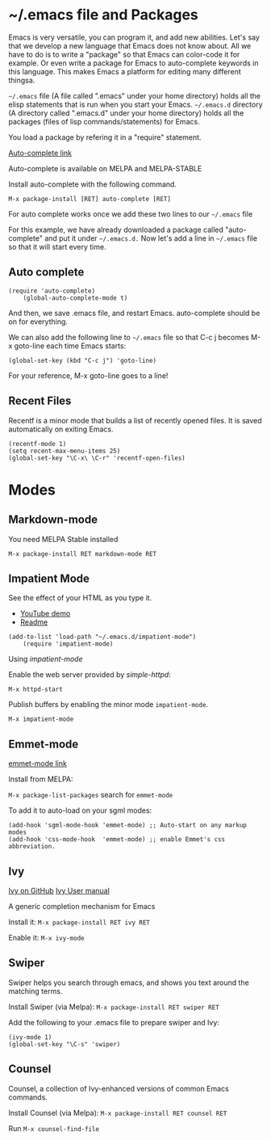~/.emacs file and Packages
==========================

Emacs is very versatile, you can program it, and add new abilities. Let's say that we
develop a new language that Emacs does not know about. All we have to do is to write
a "package" so that Emacs can color-code it for example. Or even write a package for
Emacs to auto-complete keywords in this language. This makes Emacs a platform for editing
many different thingsa. 

`~/.emacs` file (A file called ".emacs" under your home directory) holds all the elisp
statements that is run when you start your Emacs. 
`~/.emacs.d` directory (A directory called ".emacs.d" under your home directory) holds
all the packages (files of lisp commands/statements) for Emacs.

You load a package by refering it in a "require" statement. 

[Auto-complete link](https://github.com/auto-complete/auto-complete)

Auto-complete is available on MELPA and MELPA-STABLE

Install auto-complete with the following command.

`M-x package-install [RET] auto-complete [RET]`

For auto complete works once we add these two lines to our `~/.emacs` file

For this example, we have already downloaded a package called "auto-complete" and put it
under `~/.emacs.d.` Now let's add a line in `~/.emacs` file so that it will start every time.

Auto complete
-------------

```
(require 'auto-complete)
    (global-auto-complete-mode t)
```

And then, we save .emacs file, and restart Emacs. auto-complete should be on for everything.

We can also add the following line to `~/.emacs` file so that C-c j becomes M-x goto-line each
time Emacs starts:

```
(global-set-key (kbd "C-c j") 'goto-line)
```

For your reference, M-x goto-line goes to a line!

Recent Files
------------
Recentf is a minor mode that builds a list of recently opened files. It is saved
automatically on exiting Emacs.

```
(recentf-mode 1)
(setq recent-max-menu-items 25)
(global-set-key "\C-x\ \C-r" 'recentf-open-files)
```

Modes
=====

Markdown-mode
-------------
You need MELPA Stable installed

`M-x package-install RET markdown-mode RET`


Impatient Mode
--------------
See the effect of your HTML as you type it.
 * [YouTube demo](http://youtu.be/QV6XVyXjBO8)
 * [Readme](https://github.com/skeeto/impatient-mode)



```
(add-to-list 'load-path "~/.emacs.d/impatient-mode")
    (require 'impatient-mode)
```

Using _impatient-mode_

Enable the web server provided by _simple-httpd_:

```
M-x httpd-start
```

Publish buffers by enabling the minor mode `impatient-mode`.

```
M-x impatient-mode
```

Emmet-mode
----------
[emmet-mode link](https://github.com/smihica/emmet-mode)

Install from MELPA:

`M-x package-list-packages` search for `emmet-mode`

To add it to auto-load on your sgml modes:

```
(add-hook 'sgml-mode-hook 'emmet-mode) ;; Auto-start on any markup modes
(add-hook 'css-mode-hook  'emmet-mode) ;; enable Emmet's css abbreviation.
```

Ivy
---
[Ivy on GitHub](https://github.com/abo-abo/swiper)
[Ivy User manual](http://oremacs.com/swiper/)

A generic completion mechanism for Emacs

Install it: `M-x package-install RET ivy RET`

Enable it: `M-x ivy-mode`

Swiper
------
Swiper helps you search through emacs, and shows you text around the matching terms.

Install Swiper (via Melpa): `M-x package-install RET swiper RET`

Add the following to your .emacs file to prepare swiper and Ivy:
```
(ivy-mode 1)
(global-set-key "\C-s" 'swiper)
```

Counsel
-------
Counsel, a collection of Ivy-enhanced versions of common Emacs commands.

Install Counsel (via Melpa): `M-x package-install RET counsel RET`

Run `M-x counsel-find-file`

